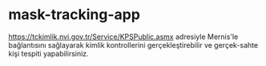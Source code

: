 # mask-tracking-app

https://tckimlik.nvi.gov.tr/Service/KPSPublic.asmx adresiyle 
Mernis'le bağlantısını sağlayarak kimlik kontrollerini gerçekleştirebilir ve gerçek-sahte kişi tespiti yapabilirsiniz.
